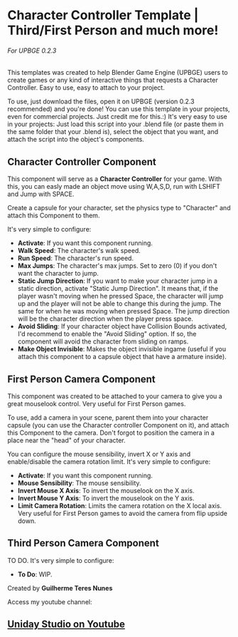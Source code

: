 # **Character Controller** Template | Third/First Person and much more!
###### For UPBGE 0.2.3
This templates was created to help Blender Game Engine (UPBGE) users to create games or any kind of interactive things that requests a Character Controller. Easy to use, easy to attach to your project.

To use, just download the files, open it on UPBGE (version 0.2.3 recommended) and you're done!
You can use this template in your projects, even for commercial projects. Just credit me for this.:)
It's very easy to use in your projects: Just load this script into your .blend file (or paste them in the same folder that your .blend is), select the object that you want, and attach the script into the object's components.

## Character Controller Component
This component will serve as a **Character Controller** for your game. With this, you can easly made an object move using W,A,S,D, run with LSHIFT and Jump with SPACE.

Create a capsule for your character, set the physics type to "Character" and attach this Component to them.

It's very simple to configure:
- **Activate**: If you want this component running.
- **Walk Speed**: The character's walk speed.
- **Run Speed**: The character's run speed.
- **Max Jumps**: The character's max jumps. Set to zero (0) if you don't want the character to jump.
- **Static Jump Direction**:  If you want to make your character jump in a static direction, activate "Static Jump Direction". It means that, if the player wasn't moving when he pressed Space, the character will jump up and the player will not be able to change this during the jump. The same for when he was moving when pressed Space. The jump direction will be the character direction when the player press space.
- **Avoid Sliding**: If your character object have Collision Bounds activated, I'd recommend to enable the "Avoid Sliding" option. If so, the component will avoid the character from sliding on ramps.
- **Make Object Invisible**: Makes the object invisible ingame (useful if you attach this component to a capsule object that have a armature inside).

## First Person Camera Component
This component was created to be attached to your camera to give you a great mouselook control. Very useful for First Person games.

To use, add a camera in your scene, parent them into your character capsule (you can use the Character controller Component on it), and attach this Component to the camera. Don't forgot to position the camera in a place near the "head" of your character.

You can configure the mouse sensibility, invert X or Y axis and enable/disable the camera rotation limit.
It's very simple to configure:
- **Activate**: If you want this component running.
- **Mouse Sensibility**: The mouse sensibility.
- **Invert Mouse X Axis**: To invert the mouselook on the X axis.
- **Invert Mouse Y Axis**: To invert the mouselook on the Y axis.
- **Limit Camera Rotation**: Limits the camera rotation on the X local axis. Very useful for First Person games to avoid the camera from flip upside down.

## Third Person Camera Component
TO DO.
It's very simple to configure:
- **To Do**: WIP.

Created by **Guilherme Teres Nunes**

Access my youtube channel:
## [Uniday Studio on Youtube](youtube.com/UnidayStudio)